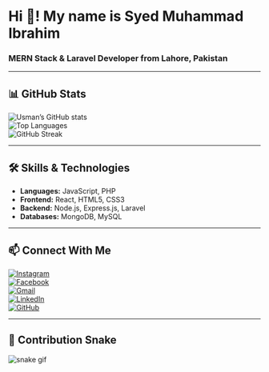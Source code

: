 # Hi 👋! My name is Syed Muhammad Ibrahim 
### MERN Stack & Laravel Developer from Lahore, Pakistan  

---

## 📊 GitHub Stats
![Usman’s GitHub stats](https://github-readme-stats.vercel.app/api?username=usmaniqbal2410&show_icons=true&theme=radical)  
![Top Languages](https://github-readme-stats.vercel.app/api/top-langs/?username=usmaniqbal2410&layout=compact&theme=radical)  
![GitHub Streak](https://github-readme-streak-stats.herokuapp.com/?user=usmaniqbal2410&theme=radical)

---

## 🛠 Skills & Technologies
- **Languages:** JavaScript, PHP  
- **Frontend:** React, HTML5, CSS3  
- **Backend:** Node.js, Express.js, Laravel  
- **Databases:** MongoDB, MySQL  

---

## 📫 Connect With Me  
[![Instagram](https://img.shields.io/badge/Instagram-E4405F?logo=instagram&logoColor=white)](https://instagram.com/your-username)  
[![Facebook](https://img.shields.io/badge/Facebook-1877F2?logo=facebook&logoColor=white)](https://facebook.com/your-username)  
[![Gmail](https://img.shields.io/badge/Gmail-D14836?logo=gmail&logoColor=white)](mailto:your-email@gmail.com)  
[![LinkedIn](https://img.shields.io/badge/LinkedIn-0077B5?logo=linkedin&logoColor=white)](https://linkedin.com/in/your-profile)  
[![GitHub](https://img.shields.io/badge/GitHub-100000?logo=github&logoColor=white)](https://github.com/usmaniqbal2410)  

---

## 🐍 Contribution Snake
![snake gif](https://github.com/NxSYED-ux/NxSYED-ux/blob/output/dist/github-contribution-grid-snake.gif)

